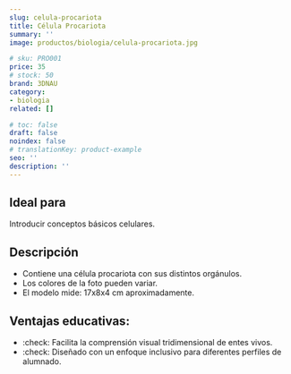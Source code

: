 ```yaml
---
slug: celula-procariota
title: Célula Procariota
summary: ''
image: productos/biologia/celula-procariota.jpg

# sku: PRO001
price: 35
# stock: 50
brand: 3DNAU
category:
- biologia
related: []

# toc: false
draft: false
noindex: false
# translationKey: product-example
seo: ''
description: ''
---
```

## Ideal para

Introducir conceptos básicos celulares. 

## Descripción

- Contiene una célula procariota con sus distintos orgánulos.
- Los colores de la foto pueden variar.
- El modelo mide: 17x8x4 cm aproximadamente.

## Ventajas educativas:

- :check: Facilita la comprensión visual tridimensional de entes vivos. 
- :check: Diseñado con un enfoque inclusivo para diferentes perfiles de alumnado.
